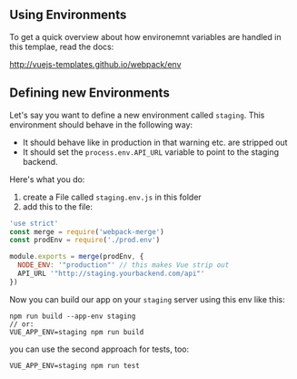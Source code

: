 ## Using Environments

To get a quick overview about how environemnt variables are handled in this templae, read the docs:

http://vuejs-templates.github.io/webpack/env


## Defining new Environments

Let's say you want to define a new environment called `staging`. This environment should behave in the following way:

* It should behave like in production in that warning etc. are stripped out
* It should set the `process.env.API_URL` variable to point to the staging backend.

Here's what you do:

1. create a File called `staging.env.js` in this folder
2. add this to the file:
```javascript
'use strict'
const merge = require('webpack-merge')
const prodEnv = require('./prod.env')

module.exports = merge(prodEnv, {
  NODE_ENV: '"production"' // this makes Vue strip out
  API_URL '"http://staging.yourbackend.com/api"'
})
```

Now you can build our app on your `staging` server using this env like this:
```
npm run build --app-env staging
// or:
VUE_APP_ENV=staging npm run build
```
you can use the second approach for tests, too:
```
VUE_APP_ENV=staging npm run test
```